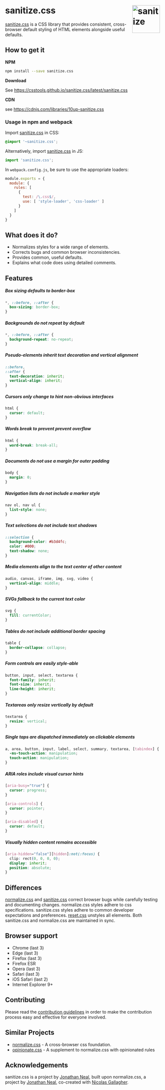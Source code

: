 # sanitize.css [<img src="https://csstools.github.io/sanitize.css/logo.svg" alt="sanitize" width="90" height="90" align="right">][sanitize.css]

[sanitize.css] is a CSS library that provides consistent, cross-browser
default styling of HTML elements alongside useful defaults.

## How to get it

**NPM**

```sh
npm install --save sanitize.css
```

**Download**

See https://csstools.github.io/sanitize.css/latest/sanitize.css

**CDN**

see https://cdnjs.com/libraries/10up-sanitize.css

### Usage in npm and webpack

Import [sanitize.css] in CSS:

```css
@import '~sanitize.css';
```

Alternatively, import [sanitize.css] in JS:

```js
import 'sanitize.css';
```

In `webpack.config.js`, be sure to use the appropriate loaders:

```js
module.exports = {
  module: {
    rules: [
      {
        test: /\.css$/,
        use: [ 'style-loader', 'css-loader' ]
      }
    ]
  }
}
```

## What does it do?

* Normalizes styles for a wide range of elements.
* Corrects bugs and common browser inconsistencies.
* Provides common, useful defaults.
* Explains what code does using detailed comments.

## Features

##### Box sizing defaults to border-box

```css
*, ::before, ::after {
  box-sizing: border-box;
}
```

##### Backgrounds do not repeat by default

```css
*, ::before, ::after {
  background-repeat: no-repeat;
}
```

##### Pseudo-elements inherit text decoration and vertical alignment

```css
::before,
::after {
  text-decoration: inherit;
  vertical-align: inherit;
}
```

##### Cursors only change to hint non-obvious interfaces

```css
html {
  cursor: default;
}
```

##### Words break to prevent prevent overflow

```css
html {
  word-break: break-all;
}
```

##### Documents do not use a margin for outer padding

```css
body {
  margin: 0;
}
```

##### Navigation lists do not include a marker style

```css
nav ol, nav ul {
  list-style: none;
}
```

##### Text selections do not include text shadows

```css
::selection {
  background-color: #b3d4fc;
  color: #000;
  text-shadow: none;
}
```

##### Media elements align to the text center of other content

```css
audio, canvas, iframe, img, svg, video {
  vertical-align: middle;
}
```

##### SVGs fallback to the current text color

```css
svg {
  fill: currentColor;
}
```

##### Tables do not include additional border spacing

```css
table {
  border-collapse: collapse;
}
```

##### Form controls are easily style-able

```css
button, input, select, textarea {
  font-family: inherit;
  font-size: inherit;
  line-height: inherit;
}
```

##### Textareas only resize vertically by default

```css
textarea {
  resize: vertical;
}
```

##### Single taps are dispatched immediately on clickable elements

```css
a, area, button, input, label, select, summary, textarea, [tabindex] {
  -ms-touch-action: manipulation;
  touch-action: manipulation;
}
```

##### ARIA roles include visual cursor hints

```css
[aria-busy="true"] {
  cursor: progress;
}

[aria-controls] {
  cursor: pointer;
}

[aria-disabled] {
  cursor: default;
}
```

##### Visually hidden content remains accessible

```css
[aria-hidden="false"][hidden]:not(:focus) {
  clip: rect(0, 0, 0, 0);
  display: inherit;
  position: absolute;
}
```

## Differences

[normalize.css] and [sanitize.css] correct browser bugs while carefully testing
and documenting changes. normalize.css styles adhere to css specifications.
sanitize.css styles adhere to common developer expectations and preferences.
[reset.css] unstyles all elements. Both sanitize.css and normalize.css are
maintained in sync.

## Browser support

* Chrome (last 3)
* Edge (last 3)
* Firefox (last 3)
* Firefox ESR
* Opera (last 3)
* Safari (last 3)
* iOS Safari (last 2)
* Internet Explorer 9+

## Contributing

Please read the [contribution guidelines](CONTRIBUTING.md) in order to make the
contribution process easy and effective for everyone involved.

## Similar Projects

- [normalize.css] - A cross-browser css foundation.
- [opinionate.css] - A supplement to normalize.css with opinionated rules

## Acknowledgements

sanitize.css is a project by [Jonathan Neal](https://github.com/jonathantneal),
built upon normalize.css, a project by
[Jonathan Neal](https://github.com/jonathantneal),
co-created with [Nicolas Gallagher](https://github.com/necolas).

[normalize.css]: https://github.com/csstools/normalize.css
[opinionate.css]: https://github.com/adamgruber/opinionate.css
[reset.css]: http://meyerweb.com/eric/tools/css/reset/
[sanitize.css]: https://github.com/csstools/sanitize.css
